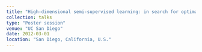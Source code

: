 ```yaml
---
title: "High-dimensional semi-supervised learning: in search for optimal inference of the mean"
collection: talks
type: "Poster session"
venue: "UC San Diego"
date: 2012-03-01
location: "San Diego, California, U.S."
---
```


